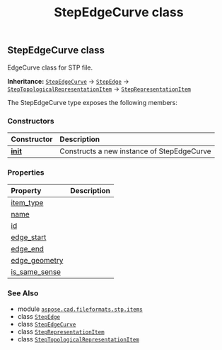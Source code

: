 ﻿---
title: StepEdgeCurve class
second_title: Aspose.CAD for Python via .NET API References
description: 
type: docs
weight: 250
url: /python-net/aspose.cad.fileformats.stp.items/stepedgecurve/
is_root: false
---

## StepEdgeCurve class

EdgeCurve class for STP file.



**Inheritance:** [`StepEdgeCurve`](/cad/python-net/aspose.cad.fileformats.stp.items/stepedgecurve) → 
[`StepEdge`](/cad/python-net/aspose.cad.fileformats.stp.items/stepedge) → 
[`StepTopologicalRepresentationItem`](/cad/python-net/aspose.cad.fileformats.stp.items/steptopologicalrepresentationitem) → 
[`StepRepresentationItem`](/cad/python-net/aspose.cad.fileformats.stp.items/steprepresentationitem)



The StepEdgeCurve type exposes the following members:

### Constructors
| Constructor | Description |
| :- | :- |
| [__init__](/cad/python-net/aspose.cad.fileformats.stp.items/stepedgecurve/__init__/#str-aspose.cad.fileformats.stp.items.StepVertexPoint-aspose.cad.fileformats.stp.items.StepVertexPoint-aspose.cad.fileformats.stp.items.StepCurve-bool) | Constructs a new instance of StepEdgeCurve |


### Properties
| Property | Description |
| :- | :- |
| [item_type](/cad/python-net/aspose.cad.fileformats.stp.items/stepedgecurve/item_type) |  |
| [name](/cad/python-net/aspose.cad.fileformats.stp.items/stepedgecurve/name) |  |
| [id](/cad/python-net/aspose.cad.fileformats.stp.items/stepedgecurve/id) |  |
| [edge_start](/cad/python-net/aspose.cad.fileformats.stp.items/stepedgecurve/edge_start) |  |
| [edge_end](/cad/python-net/aspose.cad.fileformats.stp.items/stepedgecurve/edge_end) |  |
| [edge_geometry](/cad/python-net/aspose.cad.fileformats.stp.items/stepedgecurve/edge_geometry) |  |
| [is_same_sense](/cad/python-net/aspose.cad.fileformats.stp.items/stepedgecurve/is_same_sense) |  |



### See Also
* module [`aspose.cad.fileformats.stp.items`](..)
* class [`StepEdge`](/cad/python-net/aspose.cad.fileformats.stp.items/stepedge)
* class [`StepEdgeCurve`](/cad/python-net/aspose.cad.fileformats.stp.items/stepedgecurve)
* class [`StepRepresentationItem`](/cad/python-net/aspose.cad.fileformats.stp.items/steprepresentationitem)
* class [`StepTopologicalRepresentationItem`](/cad/python-net/aspose.cad.fileformats.stp.items/steptopologicalrepresentationitem)
